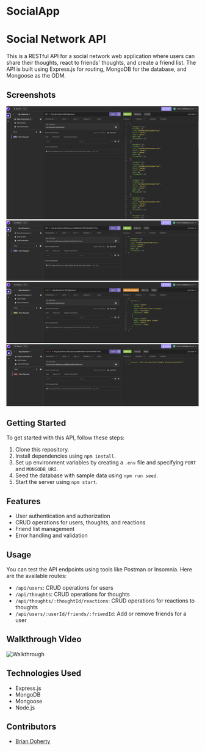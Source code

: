 # SocialApp
# Social Network API

This is a RESTful API for a social network web application where users can share their thoughts, react to friends' thoughts, and create a friend list. The API is built using Express.js for routing, MongoDB for the database, and Mongoose as the ODM.

## Screenshots

<!-- Placeholder for screenshots -->
![Screenshot 1](./imgs/get.png)
![Screenshot 2](./imgs/getId.png)
![Screenshot 3](./imgs/post.png)
![Screenshot 4](./imgs/delete.png)


## Getting Started

To get started with this API, follow these steps:

1. Clone this repository.
2. Install dependencies using `npm install`.
3. Set up environment variables by creating a `.env` file and specifying `PORT` and `MONGODB_URI`.
4. Seed the database with sample data using `npm run seed`.
5. Start the server using `npm start`.

## Features

- User authentication and authorization
- CRUD operations for users, thoughts, and reactions
- Friend list management
- Error handling and validation

## Usage

You can test the API endpoints using tools like Postman or Insomnia. Here are the available routes:

- `/api/users`: CRUD operations for users
- `/api/thoughts`: CRUD operations for thoughts
- `/api/thoughts/:thoughtId/reactions`: CRUD operations for reactions to thoughts
- `/api/users/:userId/friends/:friendId`: Add or remove friends for a user

## Walkthrough Video

![Walkthrough](./imgs/Untitled_%20Mar%2019,%202024%201_51%20PM.gif)


## Technologies Used

- Express.js
- MongoDB
- Mongoose
- Node.js

## Contributors

- [Brian Doherty](link-to-github)
